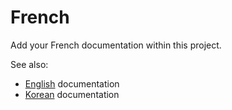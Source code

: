 # French

Add your French documentation within this project.

See also:
  - [English](../) documentation
  - [Korean](../ko/) documentation